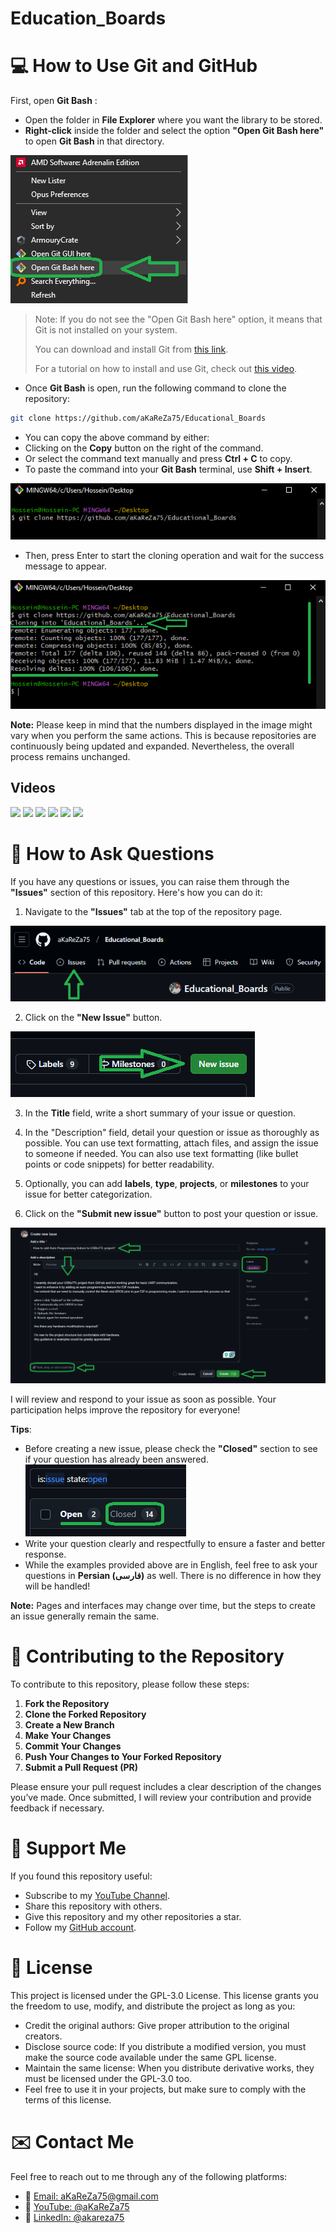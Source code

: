 # Education_Boards

# 💻 How to Use Git and GitHub

First, open **Git Bash** :
-  Open the folder in **File Explorer** where you want the library to be stored.
-  **Right-click** inside the folder and select the option **"Open Git Bash here"** to open **Git Bash** in that directory.

![open Git Bash](Images/Step0.png)

> Note: If you do not see the "Open Git Bash here" option, it means that Git is not installed on your system.
> 
>  You can download and install Git from [this link](https://git-scm.com/downloads).
>  
>  For a tutorial on how to install and use Git, check out [this video](https://youtu.be/BsykgHpmUt8).
  
-  Once **Git Bash** is open, run the following command to clone the repository:

 ```bash
git clone https://github.com/aKaReZa75/Educational_Boards
```
- You can copy the above command by either:
- Clicking on the **Copy** button on the right of the command.
- Or select the command text manually and press **Ctrl + C** to copy.
- To paste the command into your **Git Bash** terminal, use **Shift + Insert**.

![Clone the Repository](Images/Step1.png)

- Then, press Enter to start the cloning operation and wait for the success message to appear.

![Open the Library File](Images/Step2.png)

**Note:** Please keep in mind that the numbers displayed in the image might vary when you perform the same actions. This is because repositories are continuously being updated and expanded. Nevertheless, the overall process remains unchanged.

Videos
-------------
[![](https://img.shields.io/badge/eBoard-7Segment_Shield_Part_A-yellow)](https://youtu.be/BtFFsqzkCSk)
[![](https://img.shields.io/badge/eBoard-7Segment_Shield_Part_B-yellow)](https://youtu.be/yqlKacCi0RM)
[![](https://img.shields.io/badge/eBoard-USB_to_TTL-yellow)](https://youtu.be/CHOmadm1B9U)
[![](https://img.shields.io/badge/eBoard-AVR,PART_A-yellow)](https://youtu.be/-ttv7IQRaWA)
[![](https://img.shields.io/badge/eBoard-AVR,PART_B-yellow)](https://youtu.be/Ipy6SqzdZnI)
[![](https://img.shields.io/badge/eBoard-AVR,PART_C-yellow)](https://youtu.be/WwyNDgpCwrc)

# 📝 How to Ask Questions
If you have any questions or issues, you can raise them through the **"Issues"** section of this repository. Here's how you can do it:  

1. Navigate to the **"Issues"** tab at the top of the repository page.  

  ![Issues](Images/Step3.png)

2. Click on the **"New Issue"** button.  
   
  ![New Issue](Images/Step4.png)

3. In the **Title** field, write a short summary of your issue or question.  

4. In the "Description" field, detail your question or issue as thoroughly as possible. You can use text formatting, attach files, and assign the issue to someone if needed. You can also use text formatting (like bullet points or code snippets) for better readability.  

5. Optionally, you can add **labels**, **type**, **projects**, or **milestones** to your issue for better categorization.  

6. Click on the **"Submit new issue"** button to post your question or issue.
   
  ![Submeet New Issue](Images/Step5.png)

I will review and respond to your issue as soon as possible. Your participation helps improve the repository for everyone!  

**Tips**:  
- Before creating a new issue, please check the **"Closed"** section to see if your question has already been answered.  
   ![Closed section](Images/Step6.png)  
- Write your question clearly and respectfully to ensure a faster and better response.  
- While the examples provided above are in English, feel free to ask your questions in **Persian (فارسی)** as well. There is no difference in how they will be handled!  

**Note:** Pages and interfaces may change over time, but the steps to create an issue generally remain the same.  

# 🤝 Contributing to the Repository
To contribute to this repository, please follow these steps:
1. **Fork the Repository**  
2. **Clone the Forked Repository**  
3. **Create a New Branch**  
4. **Make Your Changes**  
5. **Commit Your Changes**  
6. **Push Your Changes to Your Forked Repository**  
7. **Submit a Pull Request (PR)**  

Please ensure your pull request includes a clear description of the changes you’ve made. Once submitted, I will review your contribution and provide feedback if necessary.

# 🌟 Support Me
If you found this repository useful:
- Subscribe to my [YouTube Channel](https://www.youtube.com/@aKaReZa75).
- Share this repository with others.
- Give this repository and my other repositories a star.
- Follow my [GitHub account](https://github.com/aKaReZa75).

# 📜 License
This project is licensed under the GPL-3.0 License. This license grants you the freedom to use, modify, and distribute the project as long as you:
- Credit the original authors: Give proper attribution to the original creators.
- Disclose source code: If you distribute a modified version, you must make the source code available under the same GPL license.
- Maintain the same license: When you distribute derivative works, they must be licensed under the GPL-3.0 too.
- Feel free to use it in your projects, but make sure to comply with the terms of this license.
  
# ✉️ Contact Me
Feel free to reach out to me through any of the following platforms:
- 📧 [Email: aKaReZa75@gmail.com](mailto:aKaReZa75@gmail.com)
- 🎥 [YouTube: @aKaReZa75](https://www.youtube.com/@aKaReZa75)
- 💼 [LinkedIn: @akareza75](https://www.linkedin.com/in/akareza75)
